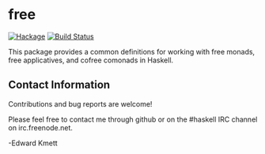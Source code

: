 free
====

[![Hackage](https://img.shields.io/hackage/v/free.svg)](https://hackage.haskell.org/package/free) [![Build Status](https://github.com/ekmett/free/workflows/Haskell-CI/badge.svg)](https://github.com/ekmett/free/actions?query=workflow%3AHaskell-CI)

This package provides a common definitions for working with free monads, free applicatives, and cofree comonads in Haskell.

Contact Information
-------------------

Contributions and bug reports are welcome!

Please feel free to contact me through github or on the #haskell IRC channel on irc.freenode.net.

-Edward Kmett
